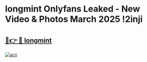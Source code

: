 # longmint Onlyfans Leaked - New Video & Photos March 2025 !2inji

# <h2><a href="https://fgh9kd.iuczelnia.edu.pl?title=longmint&ref=2inji">🔗👉 🔴 longmint</a></h2>

[![acn](https://github.com/user-attachments/assets/0f9c940e-d8b0-45ae-aac7-cd30a18b3e1c)](https://fgh9kd.iuczelnia.edu.pl?title=longmint&ref=2inji)

